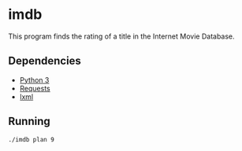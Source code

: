imdb
====

This program finds the rating of a title in the Internet Movie Database.

Dependencies
------------

* [Python 3](https://www.python.org/)
* [Requests](http://docs.python-requests.org/en/latest/)
* [lxml](http://lxml.de/)

Running
-------

    ./imdb plan 9
